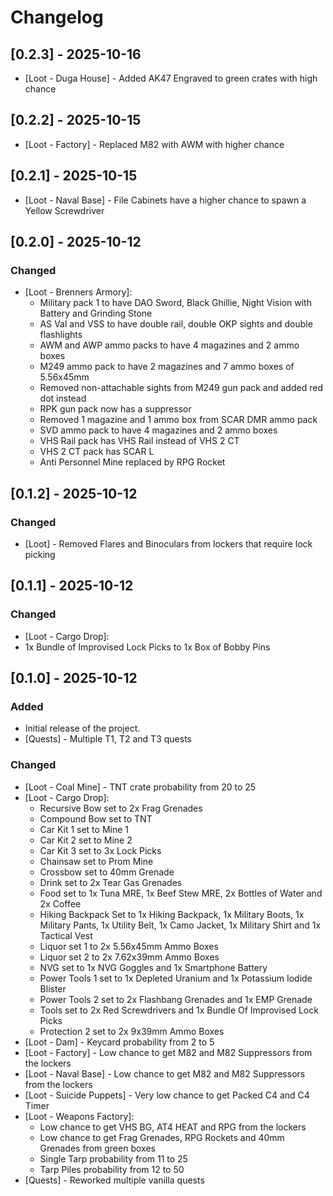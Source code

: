 # Changelog

## [0.2.3] - 2025-10-16

- [Loot - Duga House] - Added AK47 Engraved to green crates with high chance

## [0.2.2] - 2025-10-15

- [Loot - Factory] - Replaced M82 with AWM with higher chance

## [0.2.1] - 2025-10-15

- [Loot - Naval Base] - File Cabinets have a higher chance to spawn a Yellow Screwdriver

## [0.2.0] - 2025-10-12

### Changed
- [Loot - Brenners Armory]:
  - Military pack 1 to have DAO Sword, Black Ghillie, Night Vision with Battery and Grinding Stone
  - AS Val and VSS to have double rail, double OKP sights and double flashlights
  - AWM and AWP ammo packs to have 4 magazines and 2 ammo boxes
  - M249 ammo pack to have 2 magazines and 7 ammo boxes of 5.56x45mm
  - Removed non-attachable sights from M249 gun pack and added red dot instead
  - RPK gun pack now has a suppressor
  - Removed 1 magazine and 1 ammo box from SCAR DMR ammo pack
  - SVD ammo pack to have 4 magazines and 2 ammo boxes
  - VHS Rail pack has VHS Rail instead of VHS 2 CT
  - VHS 2 CT pack has SCAR L
  - Anti Personnel Mine replaced by RPG Rocket

## [0.1.2] - 2025-10-12
### Changed
- [Loot] - Removed Flares and Binoculars from lockers that require lock picking

## [0.1.1] - 2025-10-12
### Changed
- [Loot - Cargo Drop]:
- 1x Bundle of Improvised Lock Picks to 1x Box of Bobby Pins

## [0.1.0] - 2025-10-12
### Added
- Initial release of the project.
- [Quests] - Multiple T1, T2 and T3 quests

### Changed
- [Loot - Coal Mine] - TNT crate probability from 20 to 25
- [Loot - Cargo Drop]:
  - Recursive Bow set to 2x Frag Grenades
  - Compound Bow set to TNT
  - Car Kit 1 set to Mine 1
  - Car Kit 2 set to Mine 2
  - Car Kit 3 set to 3x Lock Picks
  - Chainsaw set to Prom Mine
  - Crossbow set to 40mm Grenade
  - Drink set to 2x Tear Gas Grenades
  - Food set to 1x Tuna MRE, 1x Beef Stew MRE, 2x Bottles of Water and 2x Coffee
  - Hiking Backpack Set to 1x Hiking Backpack, 1x Military Boots, 1x Military Pants, 1x Utility Belt, 1x Camo Jacket, 1x Military Shirt and 1x Tactical Vest
  - Liquor set 1 to 2x 5.56x45mm Ammo Boxes
  - Liquor set 2 to 2x 7.62x39mm Ammo Boxes
  - NVG set to 1x NVG Goggles and 1x Smartphone Battery
  - Power Tools 1 set to 1x Depleted Uranium and 1x Potassium Iodide Blister
  - Power Tools 2 set to 2x Flashbang Grenades and 1x EMP Grenade
  - Tools set to 2x Red Screwdrivers and 1x Bundle Of Improvised Lock Picks
  - Protection 2 set to 2x 9x39mm Ammo Boxes
- [Loot - Dam] - Keycard probability from 2 to 5
- [Loot - Factory] - Low chance to get M82 and M82 Suppressors from the lockers
- [Loot - Naval Base] - Low chance to get M82 and M82 Suppressors from the lockers
- [Loot - Suicide Puppets] - Very low chance to get Packed C4 and C4 Timer
- [Loot - Weapons Factory]:
  - Low chance to get VHS BG, AT4 HEAT and RPG from the lockers
  - Low chance to get Frag Grenades, RPG Rockets and 40mm Grenades from green boxes
  - Single Tarp probability from 11 to 25
  - Tarp Piles probability from 12 to 50
- [Quests] - Reworked multiple vanilla quests
